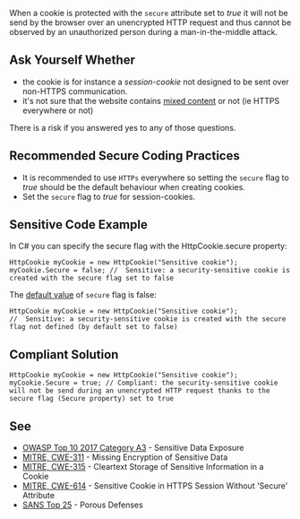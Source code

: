 
When a cookie is protected with the `secure` attribute set to *true* it will not be send by the browser over an unencrypted HTTP request and thus cannot be observed by an unauthorized person during a man-in-the-middle attack.

## Ask Yourself Whether

- the cookie is for instance a *session-cookie* not designed to be sent over non-HTTPS communication.
- it's not sure that the website contains [mixed content](https://developer.mozilla.org/fr/docs/Web/Security/Mixed_content) or not (ie
  HTTPS everywhere or not)


There is a risk if you answered yes to any of those questions.

## Recommended Secure Coding Practices

- It is recommended to use `HTTPs` everywhere so setting the `secure` flag to *true* should be the default behaviour
  when creating cookies.
- Set the `secure` flag to *true* for session-cookies.


## Sensitive Code Example

In C# you can specify the secure flag with the HttpCookie.secure property:


    HttpCookie myCookie = new HttpCookie("Sensitive cookie");
    myCookie.Secure = false; //  Sensitive: a security-sensitive cookie is created with the secure flag set to false


The [default value](https://docs.microsoft.com/en-us/dotnet/api/system.web.httpcookie.secure?view=netframework-4.8) of `secure` flag is false:


    HttpCookie myCookie = new HttpCookie("Sensitive cookie");
    //  Sensitive: a security-sensitive cookie is created with the secure flag not defined (by default set to false)


## Compliant Solution


    HttpCookie myCookie = new HttpCookie("Sensitive cookie");
    myCookie.Secure = true; // Compliant: the security-sensitive cookie will not be send during an unencrypted HTTP request thanks to the secure flag (Secure property) set to true


## See

- [OWASP Top 10 2017 Category A3](https://www.owasp.org/index.php/Top_10-2017_A3-Sensitive_Data_Exposure) - Sensitive Data Exposure
- [MITRE, CWE-311](http://cwe.mitre.org/data/definitions/311) - Missing Encryption of Sensitive Data
- [MITRE, CWE-315](http://cwe.mitre.org/data/definitions/315) - Cleartext Storage of Sensitive Information in a Cookie
- [MITRE, CWE-614](http://cwe.mitre.org/data/definitions/614) - Sensitive Cookie in HTTPS Session Without 'Secure' Attribute
- [SANS Top 25](https://www.sans.org/top25-software-errors/#cat3) - Porous Defenses

